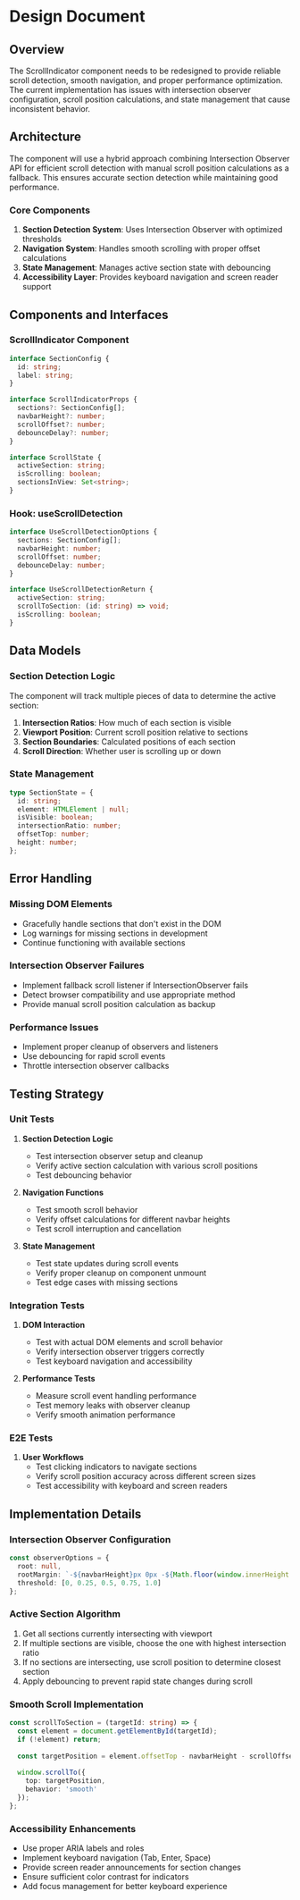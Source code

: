 # Design Document

## Overview

The ScrollIndicator component needs to be redesigned to provide reliable scroll detection, smooth navigation, and proper performance optimization. The current implementation has issues with intersection observer configuration, scroll position calculations, and state management that cause inconsistent behavior.

## Architecture

The component will use a hybrid approach combining Intersection Observer API for efficient scroll detection with manual scroll position calculations as a fallback. This ensures accurate section detection while maintaining good performance.

### Core Components

1. **Section Detection System**: Uses Intersection Observer with optimized thresholds
2. **Navigation System**: Handles smooth scrolling with proper offset calculations  
3. **State Management**: Manages active section state with debouncing
4. **Accessibility Layer**: Provides keyboard navigation and screen reader support

## Components and Interfaces

### ScrollIndicator Component

```typescript
interface SectionConfig {
  id: string;
  label: string;
}

interface ScrollIndicatorProps {
  sections?: SectionConfig[];
  navbarHeight?: number;
  scrollOffset?: number;
  debounceDelay?: number;
}

interface ScrollState {
  activeSection: string;
  isScrolling: boolean;
  sectionsInView: Set<string>;
}
```

### Hook: useScrollDetection

```typescript
interface UseScrollDetectionOptions {
  sections: SectionConfig[];
  navbarHeight: number;
  scrollOffset: number;
  debounceDelay: number;
}

interface UseScrollDetectionReturn {
  activeSection: string;
  scrollToSection: (id: string) => void;
  isScrolling: boolean;
}
```

## Data Models

### Section Detection Logic

The component will track multiple pieces of data to determine the active section:

1. **Intersection Ratios**: How much of each section is visible
2. **Viewport Position**: Current scroll position relative to sections
3. **Section Boundaries**: Calculated positions of each section
4. **Scroll Direction**: Whether user is scrolling up or down

### State Management

```typescript
type SectionState = {
  id: string;
  element: HTMLElement | null;
  isVisible: boolean;
  intersectionRatio: number;
  offsetTop: number;
  height: number;
};
```

## Error Handling

### Missing DOM Elements
- Gracefully handle sections that don't exist in the DOM
- Log warnings for missing sections in development
- Continue functioning with available sections

### Intersection Observer Failures
- Implement fallback scroll listener if IntersectionObserver fails
- Detect browser compatibility and use appropriate method
- Provide manual scroll position calculation as backup

### Performance Issues
- Implement proper cleanup of observers and listeners
- Use debouncing for rapid scroll events
- Throttle intersection observer callbacks

## Testing Strategy

### Unit Tests
1. **Section Detection Logic**
   - Test intersection observer setup and cleanup
   - Verify active section calculation with various scroll positions
   - Test debouncing behavior

2. **Navigation Functions**
   - Test smooth scroll behavior
   - Verify offset calculations for different navbar heights
   - Test scroll interruption and cancellation

3. **State Management**
   - Test state updates during scroll events
   - Verify proper cleanup on component unmount
   - Test edge cases with missing sections

### Integration Tests
1. **DOM Interaction**
   - Test with actual DOM elements and scroll behavior
   - Verify intersection observer triggers correctly
   - Test keyboard navigation and accessibility

2. **Performance Tests**
   - Measure scroll event handling performance
   - Test memory leaks with observer cleanup
   - Verify smooth animation performance

### E2E Tests
1. **User Workflows**
   - Test clicking indicators to navigate sections
   - Verify scroll position accuracy across different screen sizes
   - Test accessibility with keyboard and screen readers

## Implementation Details

### Intersection Observer Configuration

```typescript
const observerOptions = {
  root: null,
  rootMargin: `-${navbarHeight}px 0px -${Math.floor(window.innerHeight * 0.7)}px 0px`,
  threshold: [0, 0.25, 0.5, 0.75, 1.0]
};
```

### Active Section Algorithm

1. Get all sections currently intersecting with viewport
2. If multiple sections are visible, choose the one with highest intersection ratio
3. If no sections are intersecting, use scroll position to determine closest section
4. Apply debouncing to prevent rapid state changes during scroll

### Smooth Scroll Implementation

```typescript
const scrollToSection = (targetId: string) => {
  const element = document.getElementById(targetId);
  if (!element) return;
  
  const targetPosition = element.offsetTop - navbarHeight - scrollOffset;
  
  window.scrollTo({
    top: targetPosition,
    behavior: 'smooth'
  });
};
```

### Accessibility Enhancements

- Use proper ARIA labels and roles
- Implement keyboard navigation (Tab, Enter, Space)
- Provide screen reader announcements for section changes
- Ensure sufficient color contrast for indicators
- Add focus management for better keyboard experience